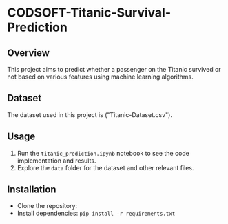 # CODSOFT-Titanic-Survival-Prediction

## Overview
This project aims to predict whether a passenger on the Titanic survived or not based on various features using machine learning algorithms.

## Dataset
The dataset used in this project is ("Titanic-Dataset.csv").

## Usage
1. Run the `titanic_prediction.ipynb` notebook to see the code implementation and results.
2. Explore the `data` folder for the dataset and other relevant files.

## Installation
- Clone the repository:
- Install dependencies: `pip install -r requirements.txt`

